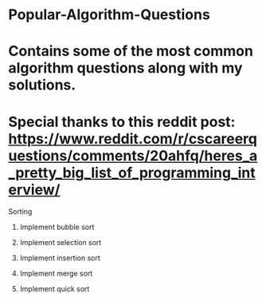 # Popular-Algorithm-Questions
# Contains some of the most common algorithm questions along with my solutions.

# Special thanks to this reddit post: https://www.reddit.com/r/cscareerquestions/comments/20ahfq/heres_a_pretty_big_list_of_programming_interview/

Sorting

  1. Implement bubble sort

  2. Implement selection sort

  3. Implement insertion sort

  4. Implement merge sort

  5. Implement quick sort
